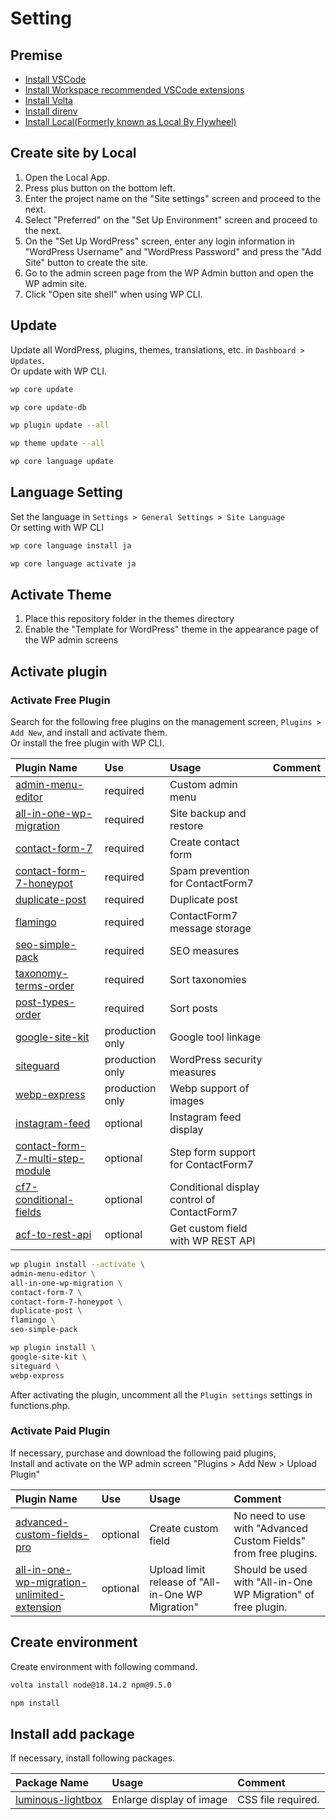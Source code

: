 # Setting

## Premise

- [Install VSCode](https://azure.microsoft.com/ja-jp/products/visual-studio-code/)
- [Install Workspace recommended VSCode extensions](https://code.visualstudio.com/docs/editor/extension-marketplace#_workspace-recommended-extensions)
- [Install Volta](https://docs.volta.sh/guide/getting-started)
- [Install direnv](https://github.com/direnv/direnv)
- [Install Local(Formerly known as Local By Flywheel)](https://localwp.com/)

## Create site by Local

1. Open the Local App.
2. Press plus button on the bottom left.
3. Enter the project name on the "Site settings" screen and proceed to the next.
4. Select "Preferred" on the "Set Up Environment" screen and proceed to the next.
5. On the "Set Up WordPress" screen, enter any login information in "WordPress Username" and "WordPress Password" and press the "Add Site" button to create the site.
6. Go to the admin screen page from the WP Admin button and open the WP admin site.
7. Click "Open site shell" when using WP CLI.

## Update

Update all WordPress, plugins, themes, translations, etc. in `Dashboard > Updates`.  
Or update with WP CLI.  

```zsh
wp core update

wp core update-db

wp plugin update --all

wp theme update --all

wp core language update
```

## Language Setting

Set the language in `Settings > General Settings > Site Language`  
Or setting with WP CLI  

```zsh
wp core language install ja

wp core language activate ja
```

## Activate Theme

1. Place this repository folder in the themes directory
2. Enable the "Template for WordPress" theme in the appearance page of the WP admin screens

## Activate plugin

### Activate Free Plugin

Search for the following free plugins on the management screen, `Plugins > Add New`, and install and activate them.  
Or install the free plugin with WP CLI.  

| Plugin Name | Use | Usage | Comment |
|:------------|:----|:------|:--------|
| [admin-menu-editor](https://ja.wordpress.org/plugins/admin-menu-editor/) | required | Custom admin menu |  |
| [all-in-one-wp-migration](https://ja.wordpress.org/plugins/all-in-one-wp-migration/) | required | Site backup and restore |  |
| [contact-form-7](https://ja.wordpress.org/plugins/contact-form-7/) | required | Create contact form |  |
| [contact-form-7-honeypot](https://ja.wordpress.org/plugins/contact-form-7-honeypot/) | required | Spam prevention for ContactForm7 |  |
| [duplicate-post](https://ja.wordpress.org/plugins/duplicate-post/) | required | Duplicate post |  |
| [flamingo](https://ja.wordpress.org/plugins/flamingo/)| required | ContactForm7 message storage |  |
| [seo-simple-pack](https://ja.wordpress.org/plugins/seo-simple-pack/) | required | SEO measures |  |
| [taxonomy-terms-order](https://ja.wordpress.org/plugins/taxonomy-terms-order/) | required | Sort taxonomies |  |
| [post-types-order](https://ja.wordpress.org/plugins/post-types-order/) | required | Sort posts |  |
| [google-site-kit](https://ja.wordpress.org/plugins/google-site-kit/) | production only | Google tool linkage |  |
| [siteguard](https://ja.wordpress.org/plugins/siteguard/) | production only | WordPress security measures |  |
| [webp-express](https://ja.wordpress.org/plugins/webp-express/) | production only | Webp support of images |  |
| [instagram-feed](https://ja.wordpress.org/plugins/instagram-feed/) | optional | Instagram feed display |  |
| [contact-form-7-multi-step-module](https://ja.wordpress.org/plugins/contact-form-7-multi-step-module/) | optional | Step form support for ContactForm7 |  |
| [cf7-conditional-fields](https://ja.wordpress.org/plugins/cf7-conditional-fields/) | optional | Conditional display control of ContactForm7 |  |
| [acf-to-rest-api](https://ja.wordpress.org/plugins/acf-to-rest-api/) | optional | Get custom field with WP REST API |  |

```zsh
wp plugin install --activate \
admin-menu-editor \
all-in-one-wp-migration \
contact-form-7 \
contact-form-7-honeypot \
duplicate-post \
flamingo \
seo-simple-pack

wp plugin install \
google-site-kit \
siteguard \
webp-express
```

After activating the plugin, uncomment all the `Plugin settings` settings in functions.php.  

### Activate Paid Plugin

If necessary, purchase and download the following paid plugins,  
Install and activate on the WP admin screen "Plugins > Add New > Upload Plugin"  

| Plugin Name | Use | Usage | Comment |
|:------------|:----|:------|:--------|
| [advanced-custom-fields-pro](https://www.advancedcustomfields.com/) | optional | Create custom field | No need to use with "Advanced Custom Fields" from free plugins.  |
| [all-in-one-wp-migration-unlimited-extension](https://servmask.com/products/unlimited-extension) | optional | Upload limit release of "All-in-One WP Migration"  | Should be used with "All-in-One WP Migration" of free plugin. |

## Create environment

Create environment with following command.  

```zsh
volta install node@18.14.2 npm@9.5.0

npm install
```

## Install add package

If necessary, install following packages.  

| Package Name | Usage | Comment |
|:-------------|:------|:--------|
| [luminous-lightbox](https://github.com/imgix/luminous) | Enlarge display of image | CSS file required. |

